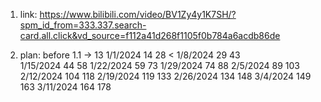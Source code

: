 1. link:
    https://www.bilibili.com/video/BV1Zy4y1K7SH/?spm_id_from=333.337.search-card.all.click&vd_source=f112a41d268f1105f0b784a6acdb86de



2. plan:
        before 1.1  -> 13 
        1/1/2024	14	28  <
        1/8/2024	29	43  
        1/15/2024	44	58
        1/22/2024	59	73
        1/29/2024	74	88
        2/5/2024	89	103
        2/12/2024	104	118
        2/19/2024	119	133
        2/26/2024	134	148
        3/4/2024	149	163
        3/11/2024	164	178